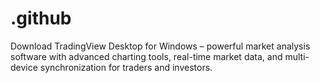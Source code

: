 # .github
Download TradingView Desktop for Windows – powerful market analysis software with advanced charting tools, real-time market data, and multi-device synchronization for traders and investors.
